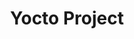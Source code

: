 ---
image: /assets/images/projects/yocto-project.png
title: Yocto Project
project_url: https://www.lua.org/
---